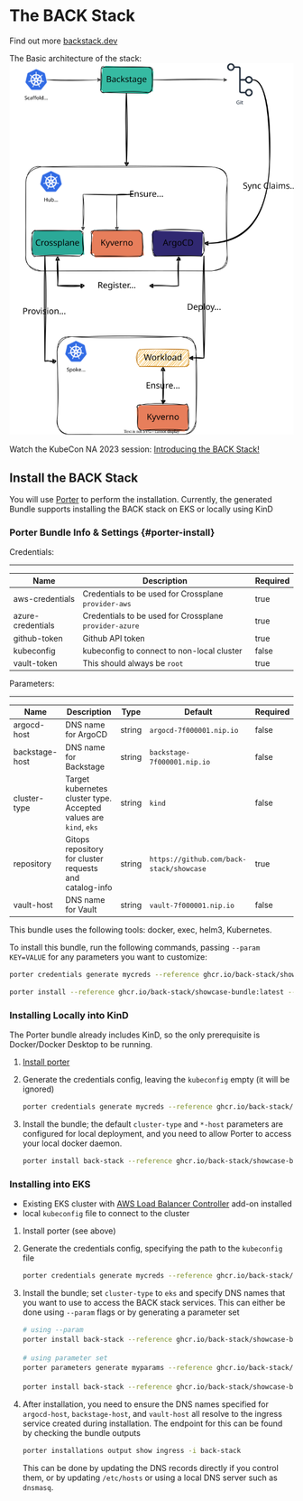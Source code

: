 # The BACK Stack

Find out more [backstack.dev](https://backstack.dev)

The Basic architecture of the stack:
![architecture diagram](./imgs/arch.svg)

Watch the KubeCon NA 2023 session: [Introducing the BACK Stack!](https://youtu.be/SMlR12uwMLs)

## Install the BACK Stack

You will use [Porter][getporter] to perform the installation. Currently, the generated Bundle supports installing the BACK stack on EKS or locally using KinD

### Porter Bundle Info & Settings {#porter-install}

Credentials:

---

| Name              | Description                                            | Required |
| ----------------- | ------------------------------------------------------ | -------- |
| aws-credentials   | Credentials to be used for Crossplane `provider-aws`   | true     |
| azure-credentials | Credentials to be used for Crossplane `provider-azure` | true     |
| github-token      | Github API token                                       | true     |
| kubeconfig        | kubeconfig to connect to non-local cluster             | false    |
| vault-token       | This should always be `root`                           | true     |

Parameters:

---

| Name           | Description                                                       | Type   | Default                                  | Required |
| -------------- | ----------------------------------------------------------------- | ------ | ---------------------------------------- | -------- |
| argocd-host    | DNS name for ArgoCD                                               | string | `argocd-7f000001.nip.io`                 | false    |
| backstage-host | DNS name for Backstage                                            | string | `backstage-7f000001.nip.io`              | false    |
| cluster-type   | Target kubernetes cluster type. Accepted values are `kind`, `eks` | string | `kind`                                   | false    |
| repository     | Gitops repository for cluster requests and catalog-info           | string | `https://github.com/back-stack/showcase` | true     |
| vault-host     | DNS name for Vault                                                | string | `vault-7f000001.nip.io`                  | false    |

This bundle uses the following tools: docker, exec, helm3, Kubernetes.

To install this bundle, run the following commands, passing `--param KEY=VALUE` for any parameters you want to customize:

```sh
porter credentials generate mycreds --reference ghcr.io/back-stack/showcase-bundle:latest
```

```sh
porter install --reference ghcr.io/back-stack/showcase-bundle:latest --credential-set mycreds --param repository=https://github.com/USER/REPO
```

### Installing Locally into KinD

The Porter bundle already includes KinD, so the only prerequisite is Docker/Docker Desktop to be running.

1.  [Install porter](#porter-install)
2.  Generate the credentials config, leaving the `kubeconfig` empty (it will be ignored)

    ```sh
    porter credentials generate mycreds --reference ghcr.io/back-stack/showcase-bundle:latest
    ```

3.  Install the bundle; the default `cluster-type` and `*-host` parameters are configured for local deployment, and you need to allow Porter to access your local docker daemon.

    ```sh
    porter install back-stack --reference ghcr.io/back-stack/showcase-bundle:latest --credential-set mycreds --param repository=repository=https://github.com/USER/REPO --allow-docker-host-access
    ```

### Installing into EKS

-  Existing EKS cluster with [AWS Load Balancer Controller][alb-controller] add-on installed
-  local `kubeconfig` file to connect to the cluster

1.  Install porter (see above)
2.  Generate the credentials config, specifying the path to the `kubeconfig` file

    ```sh
    porter credentials generate mycreds --reference ghcr.io/back-stack/showcase-bundle:latest
    ```

3.  Install the bundle; set `cluster-type` to `eks` and specify DNS names that you want to use to access the BACK stack services. This can either be done using `--param` flags or by generating a parameter set

    ```sh
    # using --param
    porter install back-stack --reference ghcr.io/back-stack/showcase-bundle:latest --credential-set mycreds --param repository=repository=https://github.com/USER/REPO --param cluster-type=eks --param argocd-host=ARGOCD_DNS_NAME --param backstage-host=BACKSTAGE_DNS_NAME --param vault-host=VAULT_DNS_NAME

    # using parameter set
    porter parameters generate myparams --reference ghcr.io/back-stack/showcase-bundle:latest

    porter install back-stack --reference ghcr.io/back-stack/showcase-bundle:latest --credential-set mycreds --parameter-set myparams
    ```

4.  After installation, you need to ensure the DNS names specified for `argocd-host`, `backstage-host`, and `vault-host` all resolve to the ingress service created during installation. The endpoint for this can be found by checking the bundle outputs

    ```sh
    porter installations output show ingress -i back-stack
    ```

    This can be done by updating the DNS records directly if you control them, or by updating `/etc/hosts` or using a local DNS server such as `dnsmasq`.

[getporter]: https://getporter.org
[alb-controller]: https://docs.aws.amazon.com/eks/latest/userguide/aws-load-balancer-controller.html
